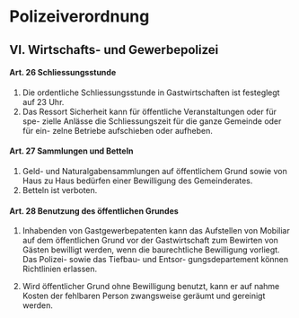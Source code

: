# Polizeiverordnung
## VI. Wirtschafts- und Gewerbepolizei 
#### Art. 26 Schliessungsstunde
1) Die ordentliche Schliessungsstunde in Gastwirtschaften ist festeglegt auf 23 Uhr.
2) Das Ressort Sicherheit kann für öffentliche Veranstaltungen oder für spe- zielle Anlässe die Schliessungszeit für die ganze Gemeinde oder für ein- zelne Betriebe aufschieben oder aufheben.

#### Art. 27 Sammlungen und Betteln
1) Geld- und Naturalgabensammlungen auf öffentlichem Grund sowie von Haus zu Haus bedürfen einer Bewilligung des Gemeinderates.
2) Betteln ist verboten.

#### Art. 28 Benutzung des öffentlichen Grundes
1) Inhabenden von Gastgewerbepatenten kann das Aufstellen von Mobiliar auf dem öffentlichen Grund vor der Gastwirtschaft zum Bewirten von Gästen bewilligt werden, wenn die baurechtliche Bewilligung vorliegt. Das Polizei- sowie das Tiefbau- und Entsor- gungsdepartement können Richtlinien erlassen.

2) Wird öffentlicher Grund ohne Bewilligung benutzt, kann er auf nahme Kosten der fehlbaren Person zwangsweise geräumt und gereinigt werden.